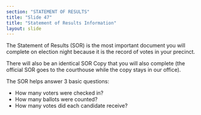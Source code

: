 ```yaml
---
section: "STATEMENT OF RESULTS"
title: "Slide 47"
title: "Statement of Results Information"
layout: slide
---
```


The Statement of Results (SOR) is the most important document you will complete on election night because it is the record of votes in your precinct.

There will also be an identical SOR Copy that you will also complete (the official SOR goes to the courthouse while the copy stays in our office).

The SOR helps answer 3 basic questions:

- How many voters were checked in?
- How many ballots were counted?
- How many votes did each candidate receive?

